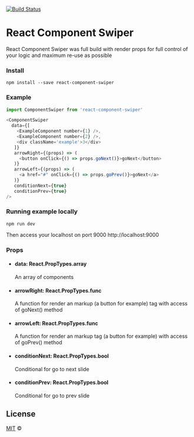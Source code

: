 [![Build Status](https://travis-ci.org/gabrielbs/react-component-swiper.svg?branch=master)](https://travis-ci.org/gabrielbs/react-component-swiper)

# React Component Swiper

React Component Swiper was full build with render props for full control of your logic and maximum re-use  as possible

### Install
```
npm install --save react-component-swiper
```

### Example
```javascript
import ComponentSwiper from 'react-component-swiper'

<ComponentSwiper
  data={[
    <ExampleComponent number={1} />,
    <ExampleComponent number={2} />,
    <div className='example'>3</div>
   ]}
   arrowRight={(props) => (
     <button onClick={() => props.goNext()}>goNext</button>
   )}
   arrowLeft={(props) => (
     <a href="#" onClick={() => props.goPrev()}>goNext</a>
   )}
   conditionNext={true}
   conditionPrev={true}
/>
```
### Running example locally
```
npm run dev
```
Then access your localhost on port 9000 http://localhost:9000

### Props

 - #### data: React.PropTypes.array
	An array of components
- #### arrowRight: React.PropTypes.func
	A function for render an markup (a button for example) tag with access of goNext() method
- #### arrowLeft: React.PropTypes.func
	A function for render an markup tag (a button for example) with access of goPrev() method
- #### conditionNext: React.PropTypes.bool
	Conditional for go to next slide
- #### conditionPrev: React.PropTypes.bool
	Conditional for go to prev slide

## License
[MIT](http://opensource.org/licenses/MIT) ©
